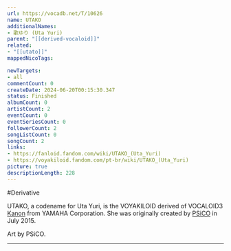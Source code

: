 ```yaml
---
url: https://vocadb.net/T/10626
name: UTAKO
additionalNames: 
- 歌ゆり (Uta Yuri)
parent: "[[derived-vocaloid]]"
related:
- "[[utato]]"
mappedNicoTags:

newTargets:
- all
commentCount: 0
createDate: 2024-06-20T00:15:30.347
status: Finished
albumCount: 0
artistCount: 2
eventCount: 0
eventSeriesCount: 0
followerCount: 2
songListCount: 0
songCount: 2
links: 
- https://fanloid.fandom.com/wiki/UTAKO_(Uta_Yuri)
- https://voyakiloid.fandom.com/pt-br/wiki/UTAKO_(Uta_Yuri)
picture: true
descriptionLength: 228
---
```


#Derivative

UTAKO, a codename for Uta Yuri, is the VOYAKILOID derived of VOCALOID3 [Kanon](https://vocadb.net/Ar/18364) from YAMAHA Corporation. She was originally created by [PSiCO](https://vocadb.net/Ar/66828) in July 2015.

Art by PSiCO.

---

